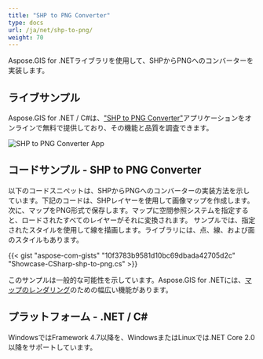 ```yaml
---
title: "SHP to PNG Converter"
type: docs
url: /ja/net/shp-to-png/
weight: 70
---
```


Aspose.GIS for .NETライブラリを使用して、SHPからPNGへのコンバーターを実装します。

## **ライブサンプル**

Aspose.GIS for .NET / C#は、["SHP to PNG Converter"](https://products.aspose.app/gis/viewer/shp-to-png)アプリケーションをオンラインで無料で提供しており、その機能と品質を調査できます。

![SHP to PNG Converter App](viewer.png)

## **コードサンプル - SHP to PNG Converter**

以下のコードスニペットは、SHPからPNGへのコンバーターの実装方法を示しています。下記のコードは、SHPレイヤーを使用して画像マップを作成します。次に、マップをPNG形式で保存します。マップに空間参照システムを指定すると、ロードされたすべてのレイヤーがそれに変換されます。
サンプルでは、指定されたスタイルを使用して線を描画します。ライブラリには、点、線、および面のスタイルもあります。

{{< gist "aspose-com-gists" "10f3783b9581d10bc69dbada42705d2c" "Showcase-CSharp-shp-to-png.cs" >}}

このサンプルは一般的な可能性を示しています。Aspose.GIS for .NETには、[マップのレンダリング](https://docs.aspose.com/gis/net/map-rendering/)のための幅広い機能があります。

## **プラットフォーム - .NET / C#**

WindowsではFramework 4.7以降を、WindowsまたはLinuxでは.NET Core 2.0以降をサポートしています。
